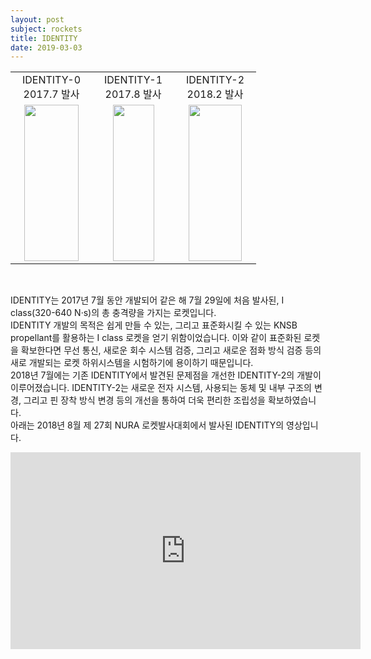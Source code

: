 ```yaml
---
layout: post
subject: rockets
title: IDENTITY
date: 2019-03-03
---
```


<table style="width:700px"><tr>
<td width="115" align="center">IDENTITY-0<br/>2017.7 발사</td>
<td width="115" align="center">IDENTITY-1<br/>2017.8 발사</td>
<td width="115" align="center">IDENTITY-2<br/>2018.2 발사</td>

</tr><tr>
<td width="115" align="center">
<img src="https://github.com/hsb6350/hanaro.github.io/blob/master/assets/IDENTITY0.jpg?raw=true" width="86.3" height="250"/></td>
<td width="115" align="center">
<img src="https://github.com/hsb6350/hanaro.github.io/blob/master/assets/IDENTITY.jpg?raw=true" width="66" height="250"/></td>
<td width="115" align="center">
<img src="https://github.com/hsb6350/hanaro.github.io/blob/master/assets/IDENTITY2.jpg?raw=true" width="85.8" height="250"/></td>

</tr></table><br/>

IDENTITY는 2017년 7월 동안 개발되어 같은 해 7월 29일에 처음 발사된, I class(320-640 N·s)의 총 충격량을 가지는 로켓입니다. <br/>
IDENTITY 개발의 목적은 쉽게 만들 수 있는, 그리고 표준화시킬 수 있는 KNSB propellant를 활용하는 I class 로켓을 얻기 위함이었습니다. 이와 같이 표준화된 로켓을 확보한다면 무선 통신, 새로운 회수 시스템 검증, 그리고 새로운 점화 방식 검증 등의 새로 개발되는 로켓 하위시스템을 시험하기에 용이하기 때문입니다. <br/>
2018년 7월에는 기존 IDENTITY에서 발견된 문제점을 개선한 IDENTITY-2의 개발이 이루어졌습니다. IDENTITY-2는 새로운 전자 시스템, 사용되는 동체 및 내부 구조의 변경, 그리고 핀 장착 방식 변경 등의 개선을 통하여 더욱 편리한 조립성을 확보하였습니다. <br/>
아래는 2018년 8월 제 27회 NURA 로켓발사대회에서 발사된 IDENTITY의 영상입니다. <br/>

<iframe width="560" height="315" src="https://www.youtube.com/embed/mMGyQSNxEvY" frameborder="0" allowfullscreen></iframe>
